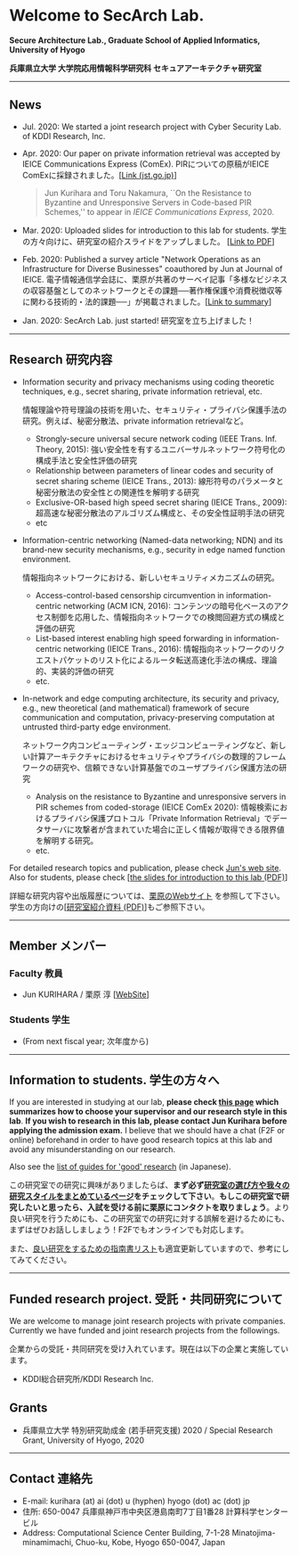 # Welcome to SecArch Lab.

**Secure Architecture Lab., Graduate School of Applied Informatics, University of Hyogo**

**兵庫県立大学 大学院応用情報科学研究科 セキュアアーキテクチャ研究室**

---

## News

- Jul. 2020: We started a joint research project with Cyber Security Lab. of KDDI Research, Inc.

- Apr. 2020: Our paper on private information retrieval was accepted by IEICE Communications Express (ComEx). PIRについての原稿がIEICE ComExに採録されました。[[Link (jst.go.jp)](https://www.jstage.jst.go.jp/article/comex/advpub/0/advpub_2020XBL0055/_article)]
  
  > Jun Kurihara and Toru Nakamura, ``On the Resistance to Byzantine and Unresponsive Servers in Code-based PIR Schemes,'' to appear in *IEICE Communications Express*, 2020.

- Mar. 2020: Uploaded slides for introduction to this lab for students. 学生の方々向けに、研究室の紹介スライドをアップしました。 [[Link to PDF](./repo/lab-info-20200326.pdf)]
- Feb. 2020: Published a survey article "Network Operations as an Infrastructure for Diverse Businesses" coauthored by Jun at Journal of IEICE. 電子情報通信学会誌に、栗原が共著のサーベイ記事「多様なビジネスの収容基盤としてのネットワークとその課題──著作権保護や消費税徴収等に関わる技術的・法的課題──」が掲載されました。[[Link to summary](https://www.journal.ieice.org/summary.php?id=k103_2_155&year=2020&lang=J)]
- Jan. 2020: SecArch Lab. just started! 研究室を立ち上げました！

---

## Research 研究内容

- Information security and privacy mechanisms using coding theoretic techniques, e.g., secret sharing, private information retrieval, etc.
  
  情報理論や符号理論の技術を用いた、セキュリティ・プライバシ保護手法の研究。例えば、秘密分散法、private information retrievalなど。
  
  - Strongly-secure universal secure network coding (IEEE Trans. Inf. Theory, 2015): 強い安全性を有するユニバーサルネットワーク符号化の構成手法と安全性評価の研究
  - Relationship between parameters of linear codes and security of secret sharing scheme (IEICE Trans., 2013): 線形符号のパラメータと秘密分散法の安全性との関連性を解明する研究
  - Exclusive-OR-based high speed secret sharing (IEICE Trans., 2009): 超高速な秘密分散法のアルゴリズム構成と、その安全性証明手法の研究
  - etc

- Information-centric networking (Named-data networking; NDN) and its brand-new security mechanisms, e.g., security in edge named function environment.

  情報指向ネットワークにおける、新しいセキュリティメカニズムの研究。
  
  - Access-control-based censorship circumvention in information-centric networking (ACM ICN, 2016): コンテンツの暗号化ベースのアクセス制御を応用した、情報指向ネットワークでの検閲回避方式の構成と評価の研究
  - List-based interest enabling high speed forwarding in information-centric networking (IEICE Trans., 2016): 情報指向ネットワークのリクエストパケットのリスト化によるルータ転送高速化手法の構成、理論的、実装的評価の研究
  - etc.

- In-network and edge computing architecture, its security and privacy, e.g., new theoretical (and mathematical) framework of secure communication and computation, privacy-preserving computation at untrusted third-party edge environment.

  ネットワーク内コンピューティング・エッジコンピューティングなど、新しい計算アーキテクチャにおけるセキュリティやプライバシの数理的フレームワークの研究や、信頼できない計算基盤でのユーザプライバシ保護方法の研究
  
  - Analysis on the resistance to Byzantine and unresponsive servers in PIR schemes from coded-storage (IEICE ComEx 2020): 情報検索におけるプライバシ保護プロトコル「Private Information Retrieval」でデータサーバに攻撃者が含まれていた場合に正しく情報が取得できる限界値を解明する研究。
  - etc.
  
For detailed research topics and publication, please check [Jun's web site](https://junkurihara.github.io). Also for students, please check [[the slides for introduction to this lab (PDF)](./repo/lab-info-20200326.pdf)]

詳細な研究内容や出版履歴については、[栗原のWebサイト](https://junkurihara.github.io) を参照して下さい。
学生の方向けの[[研究室紹介資料 (PDF)](./repo/lab-info-20200326.pdf)]もご参照下さい。

---

## Member メンバー

### Faculty 教員

- Jun KURIHARA / 栗原 淳 [[WebSite](https://junkurihara.github.io)]

### Students 学生

- (From next fiscal year; 次年度から)

---

## Information to students. 学生の方々へ

If you are interested in studying at our lab, **please check [this page](./info-to-students.md) which summarizes how to choose your supervisor and our research style in this lab**. **If you wish to research in this lab, please contact Jun Kurihara before applying the admission exam.** I believe that we should have a chat (F2F or online) beforehand in order to have good research topics at this lab and avoid any misunderstanding on our research.

Also see the [list of guides for 'good' research](./how-to-research-guides.md) (in Japanese).

この研究室での研究に興味がありましたらば、**まず必ず[研究室の選び方や我々の研究スタイルをまとめているページ](./info-to-students.md)をチェックして下さい**。**もしこの研究室で研究したいと思ったら、入試を受ける前に栗原にコンタクトを取りましょう**。より良い研究を行うためにも、この研究室での研究に対する誤解を避けるためにも、まずはぜひお話ししましょう！F2Fでもオンラインでも対応します。

また、[良い研究をするための指南書リスト](./how-to-research-guides.md)も適宜更新していますので、参考にしてみてください。

---

## Funded research project. 受託・共同研究について

We are welcome to manage joint research projects with private companies.
Currently we have funded and joint research projects from the followings.

企業からの受託・共同研究を受け入れています。現在は以下の企業と実施しています。

- KDDI総合研究所/KDDI Research Inc.

## Grants

- 兵庫県立大学 特別研究助成金 (若手研究支援) 2020 / Special Research Grant, University of Hyogo, 2020

---

## Contact 連絡先

- E-mail: kurihara (at) ai (dot) u (hyphen) hyogo (dot) ac (dot) jp
- 住所: 650-0047 兵庫県神戸市中央区港島南町7丁目1番28 計算科学センタービル
- Address: Computational Science Center Building, 7-1-28 Minatojima-minamimachi, Chuo-ku, Kobe, Hyogo 650-0047, Japan
